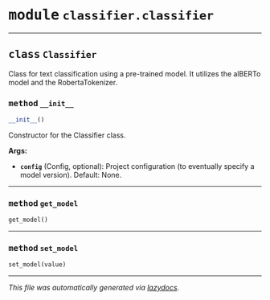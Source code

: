 <!-- markdownlint-disable -->

# <kbd>module</kbd> `classifier.classifier`






---

## <kbd>class</kbd> `Classifier`
Class for text classification using a pre-trained model. It utilizes the alBERTo model and the RobertaTokenizer. 

### <kbd>method</kbd> `__init__`

```python
__init__()
```

Constructor for the Classifier class. 



**Args:**
 
 - <b>`config`</b> (Config, optional):  Project configuration (to eventually specify a model version). Default: None. 




---

### <kbd>method</kbd> `get_model`

```python
get_model()
```





---

### <kbd>method</kbd> `set_model`

```python
set_model(value)
```








---

_This file was automatically generated via [lazydocs](https://github.com/ml-tooling/lazydocs)._
